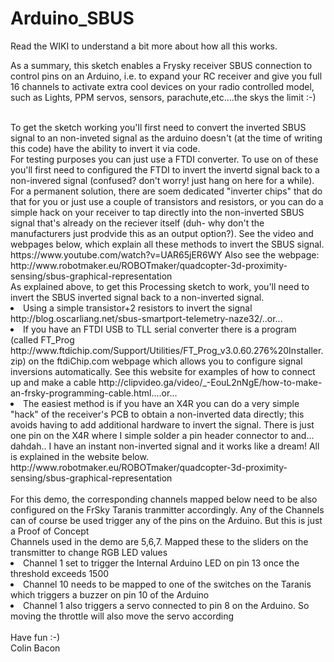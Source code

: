 # Arduino_SBUS
Read the WIKI to understand a bit more about how all this works. 

As a summary, this sketch enables a Frysky receiver SBUS connection to control pins on an Arduino, i.e. to expand your RC receiver and give you full 16 channels to activate extra cool devices on your radio controlled model, such as Lights, PPM servos, sensors, parachute,etc....the skys the limit :-)

<br>
To get the sketch working you'll first need to convert the inverted SBUS signal to an non-inveted signal as the arduino doesn't (at the time of writing this code) have the ability to invert it via code. 
<br>
For testing purposes you can just use a FTDI converter. To use on of these you'll first need to configured the FTDI to invert the invertd signal back to a non-invered signal (confused? don't worry! just hang on here for a while). For a permanent solution, there are soem dedicated "inverter chips" that do that for you or just use a couple of  transistors and resistors, or you can do a simple hack on your receiver to tap directly into the non-inverted SBUS signal that's already on the reciever itself (duh- why don't the manufacturers just prodvide this as an output option?). See the video and webpages below, which explain all these methods to invert the SBUS signal. 
<Br>
https://www.youtube.com/watch?v=UAR65jER6WY
 Also see the webpage: 
 http://www.robotmaker.eu/ROBOTmaker/quadcopter-3d-proximity-sensing/sbus-graphical-representation
  

<br>
As explained above, to get this Processing sketch to work, you'll need to invert the SBUS inverted signal back to a non-inverted signal. 
<li>
Using a simple transistor+2 resistors to invert the signal http://blog.oscarliang.net/sbus-smartport-telemetry-naze32/..or...
 <li>
If you have an FTDI USB to TLL serial converter there is a program  (called FT_Prog http://www.ftdichip.com/Support/Utilities/FT_Prog_v3.0.60.276%20Installer.zip) on the ftdiChip.com webpage which allows you to configure signal inversions automatically. See this website for examples of how to connect up and make a cable http://clipvideo.ga/video/_-EouL2nNgE/how-to-make-an-frsky-programming-cable.html....or...
<li>
The easiest method is if you have an X4R you can do a very simple "hack" of the receiver's PCB to obtain a non-inverted data directly; this avoids having to add additional hardware to invert the signal. There is just one pin on the X4R where I simple solder a pin header connector to and... dahdah.. I have an instant non-inverted signal and it works like a dream!  All is explained in the website below. 
 http://www.robotmaker.eu/ROBOTmaker/quadcopter-3d-proximity-sensing/sbus-graphical-representation
</li>
<br>
For this demo, the corresponding channels mapped below need to be also configured on the FrSky Taranis tranmitter accordingly.
Any of the Channels can of course be used trigger any of the pins on the Arduino. But this is just a Proof of Concept
<br>
Channels used in the demo are 5,6,7. Mapped these to the sliders on the transmitter to change RGB LED values
<li>
Channel 1 set to trigger the Internal Arduino LED on pin 13 once the threshold exceeds 1500
<li>
Channel 10 needs to be mapped to one of the switches on the Taranis which triggers a buzzer on pin 10 of the Arduino 
<li>
 Channel 1 also triggers a servo connected to pin 8 on the Arduino. So moving the throttle will also move the servo according
 </li>
 <br>
 Have fun :-)
 <br>
 Colin Bacon
